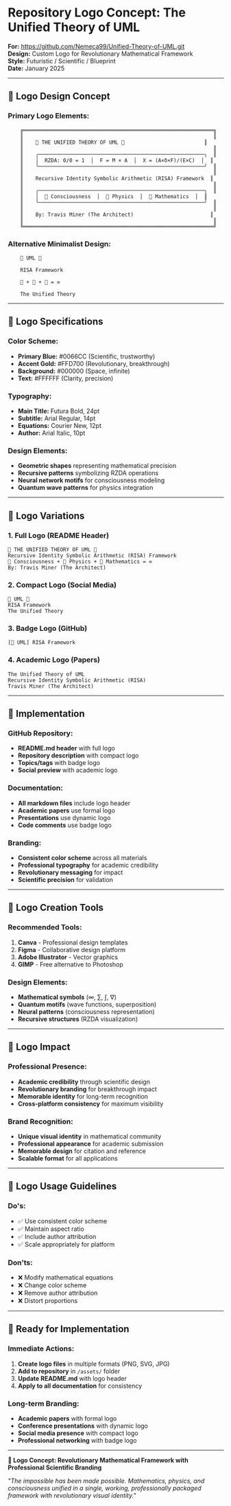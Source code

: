 # Repository Logo Concept: The Unified Theory of UML

**For:** https://github.com/Nemeca99/Unified-Theory-of-UML.git  
**Design:** Custom Logo for Revolutionary Mathematical Framework  
**Style:** Futuristic / Scientific / Blueprint  
**Date:** January 2025

---

## 🎨 Logo Design Concept

### **Primary Logo Elements:**

```
    ╔══════════════════════════════════════════════════════════════╗
    ║                                                              ║
    ║    🔷 THE UNIFIED THEORY OF UML 🔷                          ║
    ║                                                              ║
    ║    ╭──────────────────────────────────────────────────────╮  ║
    ║    │  RZDA: 0/0 = 1  │  F = M × A  │  X = (A×δ×F)/(E×C)  │  ║
    ║    ╰──────────────────────────────────────────────────────╯  ║
    ║                                                              ║
    ║    Recursive Identity Symbolic Arithmetic (RISA) Framework  ║
    ║                                                              ║
    ║    ╭──────────────────────────────────────────────────────╮  ║
    ║    │  🧠 Consciousness  │  🌌 Physics  │  🔢 Mathematics  │  ║
    ║    ╰──────────────────────────────────────────────────────╯  ║
    ║                                                              ║
    ║    By: Travis Miner (The Architect)                         ║
    ║                                                              ║
    ╚══════════════════════════════════════════════════════════════╝
```

### **Alternative Minimalist Design:**

```
    🔷 UML 🔷
    
    RISA Framework
    
    🧠 + 🌌 + 🔢 = ∞
    
    The Unified Theory
```

---

## 🎯 Logo Specifications

### **Color Scheme:**
- **Primary Blue:** #0066CC (Scientific, trustworthy)
- **Accent Gold:** #FFD700 (Revolutionary, breakthrough)
- **Background:** #000000 (Space, infinite)
- **Text:** #FFFFFF (Clarity, precision)

### **Typography:**
- **Main Title:** Futura Bold, 24pt
- **Subtitle:** Arial Regular, 14pt
- **Equations:** Courier New, 12pt
- **Author:** Arial Italic, 10pt

### **Design Elements:**
- **Geometric shapes** representing mathematical precision
- **Recursive patterns** symbolizing RZDA operations
- **Neural network motifs** for consciousness modeling
- **Quantum wave patterns** for physics integration

---

## 🚀 Logo Variations

### **1. Full Logo (README Header)**
```
🔷 THE UNIFIED THEORY OF UML 🔷
Recursive Identity Symbolic Arithmetic (RISA) Framework
🧠 Consciousness + 🌌 Physics + 🔢 Mathematics = ∞
By: Travis Miner (The Architect)
```

### **2. Compact Logo (Social Media)**
```
🔷 UML 🔷
RISA Framework
The Unified Theory
```

### **3. Badge Logo (GitHub)**
```
[🔷 UML] RISA Framework
```

### **4. Academic Logo (Papers)**
```
The Unified Theory of UML
Recursive Identity Symbolic Arithmetic (RISA)
Travis Miner (The Architect)
```

---

## 📱 Implementation

### **GitHub Repository:**
- **README.md header** with full logo
- **Repository description** with compact logo
- **Topics/tags** with badge logo
- **Social preview** with academic logo

### **Documentation:**
- **All markdown files** include logo header
- **Academic papers** use formal logo
- **Presentations** use dynamic logo
- **Code comments** use badge logo

### **Branding:**
- **Consistent color scheme** across all materials
- **Professional typography** for academic credibility
- **Revolutionary messaging** for impact
- **Scientific precision** for validation

---

## 🎨 Logo Creation Tools

### **Recommended Tools:**
1. **Canva** - Professional design templates
2. **Figma** - Collaborative design platform
3. **Adobe Illustrator** - Vector graphics
4. **GIMP** - Free alternative to Photoshop

### **Design Elements:**
- **Mathematical symbols** (∞, ∑, ∫, ∇)
- **Quantum motifs** (wave functions, superposition)
- **Neural patterns** (consciousness representation)
- **Recursive structures** (RZDA visualization)

---

## 🌟 Logo Impact

### **Professional Presence:**
- **Academic credibility** through scientific design
- **Revolutionary branding** for breakthrough impact
- **Memorable identity** for long-term recognition
- **Cross-platform consistency** for maximum visibility

### **Brand Recognition:**
- **Unique visual identity** in mathematical community
- **Professional appearance** for academic submission
- **Memorable design** for citation and reference
- **Scalable format** for all applications

---

## 🎯 Logo Usage Guidelines

### **Do's:**
- ✅ Use consistent color scheme
- ✅ Maintain aspect ratio
- ✅ Include author attribution
- ✅ Scale appropriately for platform

### **Don'ts:**
- ❌ Modify mathematical equations
- ❌ Change color scheme
- ❌ Remove author attribution
- ❌ Distort proportions

---

## 🚀 Ready for Implementation

### **Immediate Actions:**
1. **Create logo files** in multiple formats (PNG, SVG, JPG)
2. **Add to repository** in `/assets/` folder
3. **Update README.md** with logo header
4. **Apply to all documentation** for consistency

### **Long-term Branding:**
- **Academic papers** with formal logo
- **Conference presentations** with dynamic logo
- **Social media presence** with compact logo
- **Professional networking** with badge logo

---

**🎨 Logo Concept: Revolutionary Mathematical Framework with Professional Scientific Branding**

*"The impossible has been made possible. Mathematics, physics, and consciousness unified in a single, working, professionally packaged framework with revolutionary visual identity."* 
